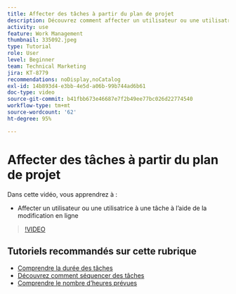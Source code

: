 ```yaml
---
title: Affecter des tâches à partir du plan de projet
description: Découvrez comment affecter un utilisateur ou une utilisatrice à une tâche à l’aide de la modification en ligne dans un projet  [!DNL  Workfront] .
activity: use
feature: Work Management
thumbnail: 335092.jpeg
type: Tutorial
role: User
level: Beginner
team: Technical Marketing
jira: KT-8779
recommendations: noDisplay,noCatalog
exl-id: 14b893d4-e3bb-4e5d-a06b-99b744ad6b61
doc-type: video
source-git-commit: b41fbb673e46687e7f2b49ee77bc026d22774540
workflow-type: tm+mt
source-wordcount: '62'
ht-degree: 95%

---
```


# Affecter des tâches à partir du plan de projet

Dans cette vidéo, vous apprendrez à :

* Affecter un utilisateur ou une utilisatrice à une tâche à l’aide de la modification en ligne

>[!VIDEO](https://video.tv.adobe.com/v/335092/?quality=12&learn=on)

<!---
learn more urls:
Notifications: Information about work assigned to me
Assign tasks
Personal time overview
Make smart assignments
Modify multiple user assignments in a task list
--->

## Tutoriels recommandés sur cette rubrique

* [Comprendre la durée des tâches](https://experienceleague.adobe.com/en/docs/workfront-learn/tutorials-workfront/manage-work/tasks/understand-task-durations)
* [Découvrez comment séquencer des tâches](https://experienceleague.adobe.com/en/docs/workfront-learn/tutorials-workfront/manage-work/tasks/learn-to-sequence-tasks)
* [Comprendre le nombre d’heures prévues](https://experienceleague.adobe.com/en/docs/workfront-learn/tutorials-workfront/manage-work/tasks/understand-planned-hours)

